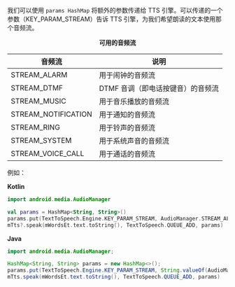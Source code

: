 我们可以使用 `params HashMap` 将额外的参数传递给 TTS 引擎。可以传递的一个参数（KEY_PARAM_STREAM）告诉 TTS 引擎，为我们希望朗读的文本使用那个音频流。

<center><b>可用的音频流</b></center>

| 音频流              | 说明                              |
| ------------------- | --------------------------------- |
| STREAM_ALARM        | 用于闹钟的音频流                  |
| STREAM_DTMF         | DTMF 音调（即电话按键音）的音频流 |
| STREAM_MUSIC        | 用于音乐播放的音频流              |
| STREAM_NOTIFICATION | 用于通知的音频流                  |
| STREAM_RING         | 用于铃声的音频流                  |
| STREAM_SYSTEM       | 用于系统声音的音频流              |
| STREAM_VOICE_CALL   | 用于通话的音频流                  |

例如：

**Kotlin**

```kotlin
import android.media.AudioManager

val params = HashMap<String, String>()
params.put(TextToSpeech.Engine.KEY_PARAM_STREAM, AudioManager.STREAM_ALARM.toString())
mTts?.speak(mWordsEt.text.toString(), TextToSpeech.QUEUE_ADD, params)
```

**Java**

```java
import android.media.AudioManager;

HashMap<String, String> params = new HashMap<>();
params.put(TextToSpeech.Engine.KEY_PARAM_STREAM, String.valueOf(AudioManager.STREAM_ALARM));
mTts.speak(mWordsEt.text.toString(), TextToSpeech.QUEUE_ADD, params)
```


